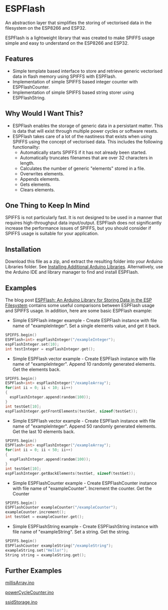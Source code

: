 # ESPFlash
An abstraction layer that simplifies the storing of vectorised data in the filesystem on the ESP8266 and ESP32.

ESPFlash is a lightweight library that was created to make SPIFFS usage simple and easy to understand on the ESP8266 and ESP32. 

## Features
- Simple template based interface to store and retrieve generic vectorised data in flash memory using SPIFFS with ESPFlash.
- Implementation of simple SPIFFS based integer counter with ESPFlashCounter.
- Implementation of simple SPIFFS based string storer using ESPFlashString.

## Why Would I Want This?
- ESPFlash enables the storage of generic data in a persistant matter. This is data that will exist through multiple power cycles or software resets.
- ESPFlash takes care of a lot of the nastiness that exists when using SPIFFS using the concept of vectorised data. This includes the following functionailty:
  - Automatically starts SPIFFS if it has not already been started.
  - Automatically truncates filenames that are over 32 characters in length.
  - Calculates the number of generic "elements" stored in a file.
  - Overwrites elements.
  - Appends elements.
  - Gets elements.
  - Clears elements.
  
## One Thing to Keep In Mind
SPIFFS is not particularly fast. It is not designed to be used in a manner that requires high-throughput data input/output. ESPFlash does not significantly increase the performance issues of SPIFFS, but you should consider if SPIFFS usage is suitable for your application. 
  
## Installation
Download this file as a zip, and extract the resulting folder into your Arduino Libraries folder. See [Installing Additional Arduino Libraries](https://www.arduino.cc/en/Guide/Libraries). Alternatively, use the Arduino IDE and library manager to find and install ESPFlash.

## Examples
The blog post [ESPFlash: An Arduino Library for Storing Data in the ESP Filesystem](https://dalegi.com/2020/04/22/espflash-an-arduino-library-for-storing-data-in-the-esp-filesystem/) contains some useful comparisons between ESPFlash usage and SPIFFS usage. In addition, here are some basic ESPFlash example:
- Simple ESPFlash integer example - Create ESPFlash instance with file name of "exampleInteger". Set a single elements value, and get it back.
```c++
SPIFFS.begin()
ESPFlash<int> espFlashInteger("/exampleInteger");
espFlashInteger.set(10);
int testInteger = espFlashInteger.get();
```
- Simple ESPFlash vector example - Create ESPFlash instance with file name of "exampleInteger". Append 10 randomly generated elements. Get the elements back.

```c++
SPIFFS.begin()
ESPFlash<int> espFlashInteger("/exampleArray");
for(int ii = 0; ii < 10; ii++)
{
  espFlashInteger.append(random(100));
}
int testGet[10];
espFlashInteger.getFrontElements(testGet, sizeof(testGet));
```
- Simple ESPFlash vector example - Create ESPFlash instance with file name of "exampleInteger". Append 50 randomly generated elements. Get the last 10 elements back.

```c++
SPIFFS.begin()
ESPFlash<int> espFlashInteger("/exampleArray");
for(int ii = 0; ii < 50; ii++)
{
  espFlashInteger.append(random(100));
}
int testGet[10];
espFlashInteger.getBackElements(testGet, sizeof(testGet));
```

- Simple ESPFlashCounter example - Create ESPFlashCounter instance with file name of "exampleCounter". Increment the counter. Get the Counter

```c++
SPIFFS.begin()
ESPFlashCounter exampleCounter("/exampleCounter");
exampleCounter.increment();
int testGet = exampleCounter.get();
```

- Simple ESPFlashString example - Create ESPFlashString instance with file name of "exampleString". Set a string. Get the string.

```c++
SPIFFS.begin()
ESPFlashCounter exampleString("/exampleString");
exampleString.set("Hello!");
String string = exampleString.get();
```

## Further Examples  
[millisArray.ino](examples/millisArray/millisArray.ino)

[powerCycleCounter.ino](examples/powerCycleCounter/powerCycleCounter.ino)

[ssidStorage.ino](examples/ssidStorage/ssidStorage.ino)


